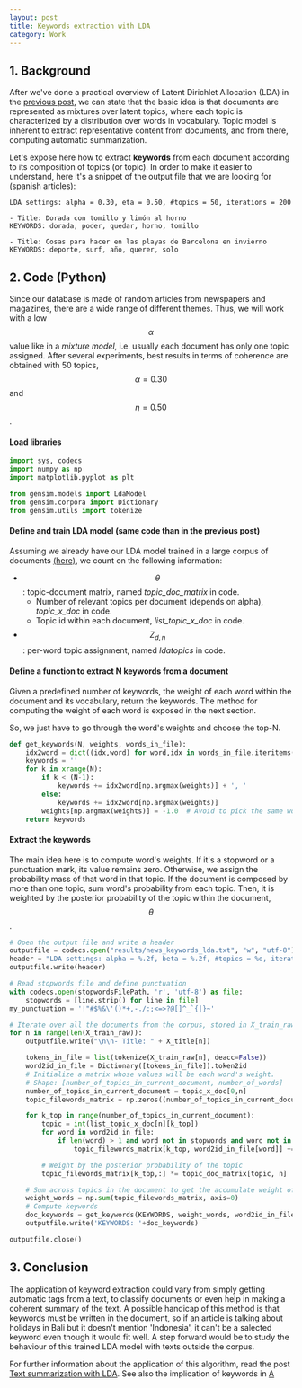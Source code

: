 ```yaml
---
layout: post
title: Keywords extraction with LDA
category: Work
---
```


## 1. Background 

After we've done a practical overview of Latent Dirichlet Allocation (LDA) in the [previous post](/blog/work/2017/12/04/topics-lda/), we can state that the basic idea is that documents are represented as mixtures over latent topics, where each topic is characterized by a distribution over words in vocabulary. Topic model is inherent to extract representative content from documents, and from there, computing automatic summarization. 

Let's expose here how to extract **keywords** from each document according to its composition of topics (or topic). In order to make it easier to understand, here it's a snippet of the output file that we are looking for (spanish articles): 

```
LDA settings: alpha = 0.30, eta = 0.50, #topics = 50, iterations = 200

- Title: Dorada con tomillo y limón al horno 
KEYWORDS: dorada, poder, quedar, horno, tomillo

- Title: Cosas para hacer en las playas de Barcelona en invierno 
KEYWORDS: deporte, surf, año, querer, solo
```


## 2. Code (Python)

Since our database is made of random articles from newspapers and magazines, there are a wide range of different themes. Thus, we will work with a low $$\alpha$$ value like in a *mixture model*, i.e. usually each document has only one topic assigned. After several experiments, best results in terms of coherence are obtained with 50 topics, $$\alpha=0.30$$ and $$\eta=0.50$$. 


#### Load libraries 

```python
import sys, codecs
import numpy as np
import matplotlib.pyplot as plt

from gensim.models import LdaModel
from gensim.corpora import Dictionary
from gensim.utils import tokenize
```


#### Define and train LDA model (same code than in the previous post)

Assuming we already have our LDA model trained in a large corpus of documents [(here)](/blog/work/2017/12/04/topics-lda/), we count on the following information:

* $$\theta$$: topic-document matrix, named *topic_doc_matrix* in code. 
	* Number of relevant topics per document (depends on alpha), *topic_x_doc* in code. 
	* Topic id within each document, *list_topic_x_doc* in code.
* $$Z_{d,n}$$: per-word topic assignment, named *ldatopics* in code. 



#### Define a function to extract N keywords from a document

Given a predefined number of keywords, the weight of each word within the document and its vocabulary, return the keywords. The method for computing the weight of each word is exposed in the next section. 

So, we just have to go through the word's weights and choose the top-N. 

```python
def get_keywords(N, weights, words_in_file):
    idx2word = dict((idx,word) for word,idx in words_in_file.iteritems())
    keywords = ''
    for k in xrange(N):
        if k < (N-1):
            keywords += idx2word[np.argmax(weights)] + ', '
        else:
            keywords += idx2word[np.argmax(weights)]
        weights[np.argmax(weights)] = -1.0  # Avoid to pick the same word
    return keywords
```


#### Extract the keywords

The main idea here is to compute word's weights. If it's a stopword or a punctuation mark, its value remains zero. Otherwise, we assign the probability mass of that word in that topic. If the document is composed by more than one topic, sum word's probability from each topic. Then, it is weighted by the posterior probability of the topic within the document, $$\theta$$. 

```python
# Open the output file and write a header
outputfile = codecs.open("results/news_keywords_lda.txt", "w", "utf-8")
header = "LDA settings: alpha = %.2f, beta = %.2f, #topics = %d, iterations = %d" % (alpha, beta, k_topics, niter)
outputfile.write(header)

# Read stopwords file and define punctuation
with codecs.open(stopwordsFilePath, 'r', 'utf-8') as file:
	stopwords = [line.strip() for line in file]
my_punctuation = '!"#$%&\'()*+,-./:;<=>?@[]^_`{|}~'

# Iterate over all the documents from the corpus, stored in X_train_raw
for n in range(len(X_train_raw)):
    outputfile.write("\n\n- Title: " + X_title[n])

    tokens_in_file = list(tokenize(X_train_raw[n], deacc=False))
    word2id_in_file = Dictionary([tokens_in_file]).token2id
    # Initialize a matrix whose values will be each word's weight.
    # Shape: [number_of_topics_in_current_document, number_of_words]
    number_of_topics_in_current_document = topic_x_doc[0,n]
    topic_filewords_matrix = np.zeros((number_of_topics_in_current_document, len(word2id_in_file)), dtype=float)

    for k_top in range(number_of_topics_in_current_document):
        topic = int(list_topic_x_doc[n][k_top])
        for word in word2id_in_file:
            if len(word) > 1 and word not in stopwords and word not in my_punctuation and word in word2id_global:
                topic_filewords_matrix[k_top, word2id_in_file[word]] += topic_word_matrix[topic, word2id_global[word]]

        # Weight by the posterior probability of the topic
        topic_filewords_matrix[k_top,:] *= topic_doc_matrix[topic, n]

    # Sum across topics in the document to get the accumulate weight of each word
    weight_words = np.sum(topic_filewords_matrix, axis=0)
    # Compute keywords
    doc_keywords = get_keywords(KEYWORDS, weight_words, word2id_in_file)
    outputfile.write('KEYWORDS: '+doc_keywords)

outputfile.close()
```


## 3. Conclusion

The application of keyword extraction could vary from simply getting automatic tags from a text, to classify documents or even help in making a coherent summary of the text. A possible handicap of this method is that keywords must be written in the document, so if an article is talking about holidays in Bali but it doesn't mention 'Indonesia', it can't be a salected keyword even though it would fit well. A step forward would be to study the behaviour of this trained LDA model with texts outside the corpus.

<div class="message">
  For further information about the application of this algorithm, read the post <a href="/blog/work/2017/12/07/summary-lda/">Text summarization with LDA</a>. See also the implication of keywords in <a href="/blog/work/2017/12/10/doc2vec/"> A</a>
</div>

